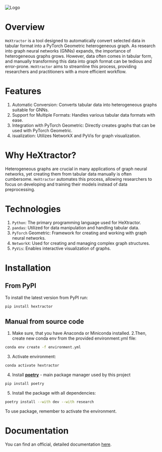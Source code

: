 ![Logo](./docs/assets/logo.png)

# Overview
`HeXtractor` is a tool designed to automatically convert selected data in tabular format into a PyTorch Geometric heterogeneous graph. As research into graph neural networks (GNNs) expands, the importance of heterogeneous graphs grows. However, data often comes in tabular form, and manually transforming this data into graph format can be tedious and error-prone. `HeXtractor` aims to streamline this process, providing researchers and practitioners with a more efficient workflow.

# Features
1. Automatic Conversion: Converts tabular data into heterogeneous graphs suitable for GNNs.
2. Support for Multiple Formats: Handles various tabular data formats with ease.
3. Integration with PyTorch Geometric: Directly creates graphs that can be used with PyTorch Geometric.
4. isualization: Utilizes NetworkX and PyVis for graph visualization.

# Why HeXtractor?
Heterogeneous graphs are crucial in many applications of graph neural networks, yet creating them from tabular data manually is often cumbersome. `HeXtractor` automates this process, allowing researchers to focus on developing and training their models instead of data preprocessing.

# Technologies
1. `Python`: The primary programming language used for HeXtractor.
2. `pandas`: Utilized for data manipulation and handling tabular data.
3. `PyTorch` Geometric: Framework for creating and working with graph neural networks.
4. `NetworkX`: Used for creating and managing complex graph structures.
5. `PyVis`: Enables interactive visualization of graphs.

# Installation

## From PyPI

To install the latest version from PyPI run:

```bash
pip install hextractor
```

## Manual from source code

1. Make sure, that you have Anaconda or Miniconda installed.
2.Then, create new conda env from the provided environment.yml file:
```bash
conda env create -f environment.yml
```
3. Activate environment:
```bash
conda activate hextractor
```
4. Install [**poetry**](https://python-poetry.org/docs/) - main package manager used by this project
```bash
pip install poetry
```
5. Install the package with all dependencies:
```bash
poetry install --with dev --with research
```

To use package, remember to activate the environment.

# Documentation

You can find an official, detailed documentation [here](https://hextractor.readthedocs.io/en/latest/).